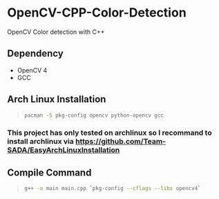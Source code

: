 # OpenCV-CPP-Color-Detection
OpenCV Color detection with C++

## Dependency
- OpenCV 4
- GCC

## Arch Linux Installation
>
> ```bash
> pacman -S pkg-config opencv python-opencv gcc
> ```

### This project has only tested on archlinux so I recommand to install archlinux via https://github.com/Team-SADA/EasyArchLinuxInstallation

## Compile Command

> ```bash
> g++ -o main main.cpp `pkg-config --cflags --libs opencv4`
> ```
